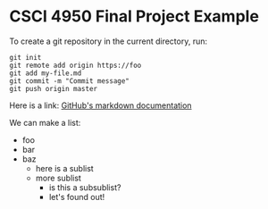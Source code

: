 CSCI 4950 Final Project Example
===============================

To create a git repository in the
current directory, run:

```
git init
git remote add origin https://foo
git add my-file.md
git commit -m "Commit message"
git push origin master
```

Here is a link:
[GitHub's markdown documentation](https://docs.github.com/en/get-started/writing-on-github/getting-started-with-writing-and-formatting-on-github/basic-writing-and-formatting-syntax)

We can make a list:
* foo
* bar
* baz
  - here is a sublist
  - more sublist
    - is this a subsublist?
    - let's found out!
